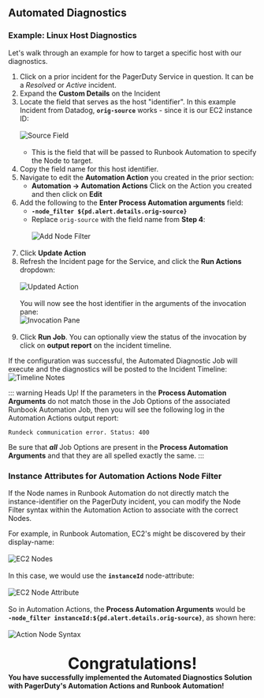 ## Automated Diagnostics

### Example: Linux Host Diagnostics

Let's walk through an example for how to target a specific host with our diagnostics.

1. Click on a prior incident for the PagerDuty Service in question. It can be a _Resolved_ or _Active_ incident.
2. Expand the **Custom Details** on the Incident
3. Locate the field that serves as the host "identifier". In this example Incident from Datadog, **`orig-source`** works - since it is our EC2 instance ID:<br><br>
![Source Field](@assets/img/solutions-auto-diag-source-field.png)<br><br>
   * This is the field that will be passed to Runbook Automation to specify the Node to target.
4. Copy the field name for this host identifier.
5. Navigate to edit the **Automation Action** you created in the prior section:
    * **Automation -> Automation Actions** Click on the Action you created and then click on **Edit**
6. Add the following to the **Enter Process Automation arguments** field:
   * **`-node_filter ${pd.alert.details.orig-source}`**
   * Replace `orig-source` with the field name from **Step 4**:<br><br>
![Add Node Filter](@assets/img/solutions-auto-diag-add-node-filter.png)<br><br>
7. Click **Update Action**
8. Refresh the Incident page for the Service, and click the **Run Actions** dropdown:<br><br>
![Updated Action](@assets/img/solutions-auto-diag-updated-action.png)<br><br>
You will now see the host identifier in the arguments of the invocation pane:<br>
![Invocation Pane](@assets/img/solutions-auto-diag-invocation-pane.png)<br><br>
9. Click **Run Job**. You can optionally view the status of the invocation by click on **output report** on the incident timeline.

If the configuration was successful, the Automated Diagnostic Job will execute and the diagnostics will be posted to the Incident Timeline:
![Timeline Notes](@assets/img/solutions-auto-diag-timeline-notes.png)

::: warning Heads Up!
If the parameters in the **Process Automation Arguments** do not match those in the Job Options of the associated Runbook Automation Job, 
then you will see the following log in the Automation Actions output report:
```
Rundeck communication error. Status: 400
```
Be sure that _**all**_ Job Options are present in the **Process Automation Arguments** and that they are all spelled exactly the same.
:::

### Instance Attributes for Automation Actions Node Filter
If the Node names in Runbook Automation do not directly match the instance-identifier on the PagerDuty incident, you can modify the Node Filter syntax within the Automation Action
to associate with the correct Nodes.

For example, in Runbook Automation, EC2's might be discovered by their display-name:<br><br>
![EC2 Nodes](@assets/img/solutions-auto-diag-ec2-nodes.png)<br><br>
In this case, we would use the **`instanceId`** node-attribute:<br><br>
![EC2 Node Attribute](@assets/img/solutions-auto-diag-ec2-node-attribute.png)<br><br>
So in Automation Actions, the **Process Automation Arguments** would be <br> 
**`-node_filter instanceId:${pd.alert.details.orig-source}`**, as shown here:<br><br>
![Action Node Syntax](@assets/img/solutions-auto-diag-actions-node-filter.png)<br><br>

**<center><font size="+3">Congratulations!</font></center>**
**You have successfully implemented the Automated Diagnostics Solution with PagerDuty's Automation Actions and Runbook Automation!**